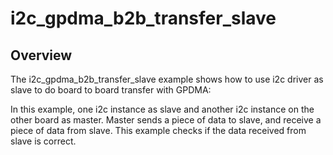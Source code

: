 # i2c_gpdma_b2b_transfer_slave

## Overview
The i2c_gpdma_b2b_transfer_slave example shows how to use i2c driver as slave to do board to board transfer with GPDMA:

In this example, one i2c instance as slave and another i2c instance on the other board as master. Master sends a
piece of data to slave, and receive a piece of data from slave. This example checks if the data received from
slave is correct.

